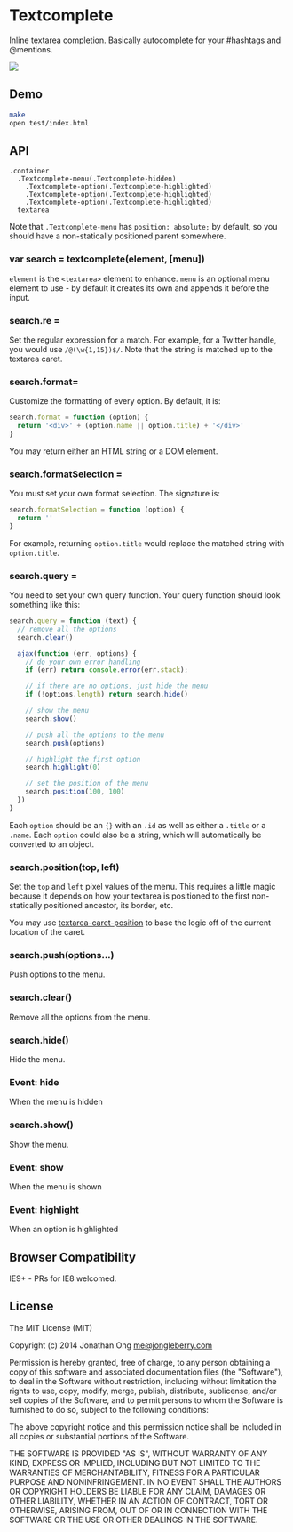 # Textcomplete

Inline textarea completion. Basically autocomplete for your #hashtags and @mentions.

![](http://i.minus.com/ibhb0XhyJ0KlwF.gif)

## Demo

```bash
make
open test/index.html
```

## API

```jade
.container
  .Textcomplete-menu(.Textcomplete-hidden)
    .Textcomplete-option(.Textcomplete-highlighted)
    .Textcomplete-option(.Textcomplete-highlighted)
    .Textcomplete-option(.Textcomplete-highlighted)
  textarea
```

Note that `.Textcomplete-menu` has `position: absolute;` by default, so you should have a non-statically positioned parent somewhere.

### var search = textcomplete(element, [menu])

`element` is the `<textarea>` element to enhance. `menu` is an optional menu element to use - by default it creates its own and appends it before the input.

### search.re =

Set the regular expression for a match. For example, for a Twitter handle, you would use `/@(\w{1,15})$/`. Note that the string is matched up to the textarea caret.

### search.format=

Customize the formatting of every option. By default, it is:

```js
search.format = function (option) {
  return '<div>' + (option.name || option.title) + '</div>'
}
```

You may return either an HTML string or a DOM element.

### search.formatSelection =

You must set your own format selection. The signature is:

```js
search.formatSelection = function (option) {
  return ''
}
```

For example, returning `option.title` would replace the matched string with `option.title`.

### search.query =

You need to set your own query function. Your query function should look something like this:

```js
search.query = function (text) {
  // remove all the options
  search.clear()

  ajax(function (err, options) {
    // do your own error handling
    if (err) return console.error(err.stack);

    // if there are no options, just hide the menu
    if (!options.length) return search.hide()

    // show the menu
    search.show()

    // push all the options to the menu
    search.push(options)

    // highlight the first option
    search.highlight(0)

    // set the position of the menu
    search.position(100, 100)
  })
}
```

Each `option` should be an `{}` with an `.id` as well as either a `.title` or a `.name`. Each `option` could also be a string, which will automatically be converted to an object.

### search.position(top, left)

Set the `top` and `left` pixel values of the menu. This requires a little magic because it depends on how your textarea is positioned to the first non-statically positioned ancestor, its border, etc.

You may use [textarea-caret-position](https://github.com/component/textarea-caret-position) to base the logic off of the current location of the caret.

### search.push(options...)

Push options to the menu.

### search.clear()

Remove all the options from the menu.

### search.hide()

Hide the menu.

### Event: hide

When the menu is hidden

### search.show()

Show the menu.

### Event: show

When the menu is shown

### Event: highlight

When an option is highlighted

## Browser Compatibility

IE9+ - PRs for IE8 welcomed.

## License

The MIT License (MIT)

Copyright (c) 2014 Jonathan Ong me@jongleberry.com

Permission is hereby granted, free of charge, to any person obtaining a copy of this software and associated documentation files (the "Software"), to deal in the Software without restriction, including without limitation the rights to use, copy, modify, merge, publish, distribute, sublicense, and/or sell copies of the Software, and to permit persons to whom the Software is furnished to do so, subject to the following conditions:

The above copyright notice and this permission notice shall be included in all copies or substantial portions of the Software.

THE SOFTWARE IS PROVIDED "AS IS", WITHOUT WARRANTY OF ANY KIND, EXPRESS OR IMPLIED, INCLUDING BUT NOT LIMITED TO THE WARRANTIES OF MERCHANTABILITY, FITNESS FOR A PARTICULAR PURPOSE AND NONINFRINGEMENT. IN NO EVENT SHALL THE AUTHORS OR COPYRIGHT HOLDERS BE LIABLE FOR ANY CLAIM, DAMAGES OR OTHER LIABILITY, WHETHER IN AN ACTION OF CONTRACT, TORT OR OTHERWISE, ARISING FROM, OUT OF OR IN CONNECTION WITH THE SOFTWARE OR THE USE OR OTHER DEALINGS IN THE SOFTWARE.